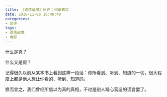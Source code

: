 ```yaml
---
title: 《遗落战境》短评：何谓真实
date: 2016-11-06 16:40:40
categories:
- 影评
tags: 
- 遗落战境
- 电影
---
```


什么是真？

什么又是假？

记得很久以前从某本书上看到这样一段话：你所看到、听到、知道的一切，很大程度上都是他人想让你看的、听到、知道的。

换而言之，我们曾经所信以为真的真相，不过是别人精心营造的谎言罢了。